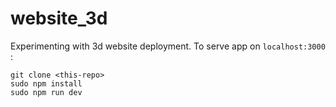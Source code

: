 # website_3d

Experimenting with 3d website deployment.
To serve app on ```localhost:3000``` :
```
git clone <this-repo>
sudo npm install
sudo npm run dev
```